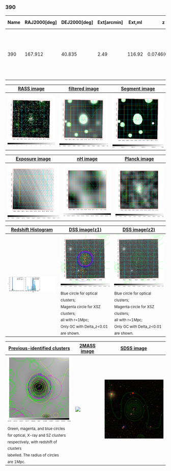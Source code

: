 <div STYLE="page-break-after: always;"></div>

### 390

|Name|RAJ2000[deg]|DEJ2000[deg] |Ext[arcmin]| Ext,ml | z | z_src| C|GC(XSZ,Delta_z<0.01)| GC(OPT,Delta_z<0.01)|GC| R_sig[arcmin] | R500[arcmin] | R500[Mpc]| CRsig[c/s] | CR500[c/s] |L500[1E44 erg/s]|F500[1E-12 erg/s/cm^2]| M500[1E14 Msun]|Tx[keV]|Cnt_sig|Beta|Rc[arcmin]|Comment|Alias|
|---|---|---|---|---|---|------|---|--------|---------|----------|---|---|---|---|---|---|---|---|---|---|---|---|---|---|
|390| 167.912| 40.835| 2.49| 116.92| 0.0746(0.005)| z1, z_xsz| B| L03, MCXC, PSZ2, Tar, XB| A, N, RM, W| A, C, F20, L03, MCXC, N, PSZ2, SPI, Tar, W, XB| 11.238| 10.668| 0.907| 0.382(0.043)| 0.379(0.043)| 1.029(0.066)| 7.552(0.484)| 2.28(0.07)| 3.64(0.07)| 135.7| 0.930(-0.085+0.051)| 5.503(-0.577+0.414)| -| k294|

|[RASS image](../image/390/390_img.pdf)|[filtered image](../image/390/390_fil.pdf)|[Segment image](../image/390/390_seg.pdf)|
|-------------------|--------------------|-------------------|
| <img src="../image/390/390_img.png" width="300">  | <img src="../image/390/390_fil.png" width="300">   | <img src="../image/390/390_seg.png" width="300">  |

|[Exposure image](../image/390/390_mex.pdf)| [nH image](../image/390/390_nh.pdf)| [Planck image](../image/390/390_p.pdf)|
|-------------------|--------------------|-------------------|
|<img src="../image/390/390_mex.png" width="300">   | <img src="../image/390/390_nh.png" width="300">    | <img src="../image/390/390_p.png" width="300"> |

|[Redshift Histogram](../image/390/390_zg.pdf) | [DSS image(z1)](../image/390/390_dss_z1.pdf)      |  [DSS image(z2)](../image/390/390_dss_z2.pdf)    |
|-------------------|--------------------|-------------------|
|<img src="../image/390/390_zg.png" width="300"> |<img src="../image/390/390_dss_z1.png" width="300"> <sub><br>Blue circle for optical clusters; <br>Magenta circle for XSZ clusters; <br>all with r=1Mpc; <br>Only GC with Delta_z<0.01 are shown. </sub>| <img src="../image/390/390_dss_z2.png" width="300"><sub><br>Blue circle for optical clusters; <br>Magenta circle for XSZ clusters; <br>all with r=1Mpc; <br>Only GC with Delta_z<0.01 are shown. </sub> |

|[Previous-identified clusters](../image/390/390_gc.pdf) | [2MASS image](../image/390/390_2mass.pdf)      |[SDSS image](../image/390/390_sdss.pdf)   |
|-------------------|-------------------|-------------------|
|<img src=../image/390/390_gc.png width="300"> <br><sub>Green, magenta, and blue circles <br>for optical, X-ray and SZ clusters <br>respectively, with redshift of clusters <br>labelled. The radius of circles <br>are 1Mpc.</sub>|<img src="../image/390/390_2mass.png" width="300">  | <img src="../image/390/390_sdss.png" width="300">  |




